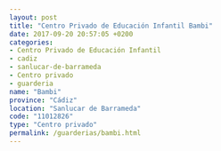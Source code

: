 ```yaml
---
layout: post
title: "Centro Privado de Educación Infantil Bambi"
date: 2017-09-20 20:57:05 +0200
categories:
- Centro Privado de Educación Infantil
- cadiz
- sanlucar-de-barrameda
- Centro privado
- guarderia
name: "Bambi"
province: "Cádiz"
location: "Sanlucar de Barrameda"
code: "11012826"
type: "Centro privado"
permalink: /guarderias/bambi.html
---
```

